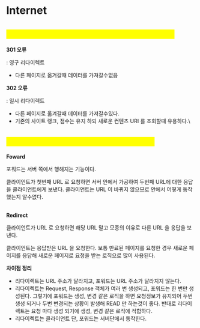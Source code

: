 # Internet

## <mark style="color:yellow;">301과 302 상태 코드의 의미와 차이는 무엇인가요?</mark>

**301 오류**&#x20;

:  영구 리다이렉트

* 다른 페이지로 옮겨갈때 데이터를 가져갈수없음



**302 오류**

: 일시 리다이렉트 &#x20;

* 다른 페이지로 옮겨갈때 데이터를 가져갈수있다.
* 기존의 사이트 랭크, 점수는 유지 하되 새로운 컨텐츠 URI 를 조회할때 유용하다.\\





## <mark style="color:yellow;">Forward 와 Redirect의 차이는 무엇인가요?</mark>

**Foward**&#x20;

포워드는 서버 쪽에서 행해지는 기능이다.&#x20;

클라이언트가 첫번째 URL 로 요청하면 서버 안에서 가공하여 두번째 URL에 대한 응답을 클라이언트에게 보낸다. 클라이언트는 URL 이 바뀌지 않으므로 안에서 어떻게 동작했는지 알수없다.



\
**Redirect**

클라이언트가 URL 로 요청하면 해당 URL 말고 모종의 이유로 다른 URL 을 응답을 보낸다.

클라이언트는 응답받은 URL 을 요청한다. 보통 만료된 페이지를 요청한 경우 새로운 페이지를 응답해 새로운 페이지로 요청을 받는 로직으로 많이 사용된다.



**차이점 정리**

* 리다이렉트는 URL 주소가 달라지고, 포워드는 URL 주소가 달라지지 않는다.
* 리다이렉트는 Request, Response 객체가 여러 번 생성되고, 포워드는 한 번만 생성된다. 그렇기에 포워드는 생성, 변경 같은 로직을 하면 요청정보가 유지되어 두번 생성 되거나 두번 변경되는 상황이 발생해 READ 만 하는것이 좋다. 반대로 리다이렉트는 요청 마다 생성 되기에 생성, 변경 같은 로직에 적합하다.
* 리다이렉트는 클라이언트 단, 포워드는 서버단에서 동작한다.










